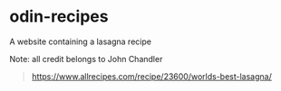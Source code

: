 # odin-recipes
A website containing a lasagna recipe

Note: all credit belongs to John Chandler
> https://www.allrecipes.com/recipe/23600/worlds-best-lasagna/